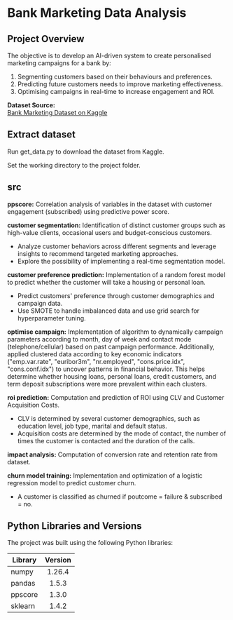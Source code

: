 # Bank Marketing Data Analysis

## Project Overview
The objective is to develop an AI-driven system to create personalised marketing campaigns for a bank by:
1.	Segmenting customers based on their behaviours and preferences.
2.	Predicting future customers needs to improve marketing effectiveness.
3.	Optimising campaigns in real-time to increase engagement and ROI.

**Dataset Source:**  
[Bank Marketing Dataset on Kaggle](https://www.kaggle.com/datasets/berkayalan/bank-marketing-data-set/data)

## Extract dataset
Run get_data.py to download the dataset from Kaggle.

Set the working directory to the project folder.

## src

**ppscore:**
Correlation analysis of variables in the dataset with customer engagement (subscribed) using predictive power score.

**customer segmentation:**
Identification of distinct customer groups such as high-value clients, occasional users and budget-conscious customers.
- Analyze customer behaviors across different segments and leverage insights to recommend targeted marketing approaches.
- Explore the possibility of implementing a real-time segmentation
model.

**customer preference prediction:**
Implementation of a random forest model to predict whether the customer will take a housing or personal loan.
- Predict customers' preference through customer demographics and campaign data.
- Use SMOTE to handle imbalanced data and use grid search for hyperparameter tuning.

**optimise campaign:** 
Implementation of algorithm to dynamically campaign parameters according to month, day of week and contact mode (telephone/cellular) based on past campaign performance. Additionally, applied clustered data according to key economic indicators ("emp.var.rate", "euribor3m", "nr.employed", "cons.price.idx", "cons.conf.idx") to uncover patterns in financial behavior. This helps determine whether housing loans, personal loans, credit customers, and term deposit subscriptions were more prevalent within each clusters.

**roi prediction:**
Computation and prediction of ROI using CLV and Customer Acquisition Costs.
- CLV is determined by several customer demographics, such as education level, job type, marital and default status.
- Acquisition costs are determined by the mode of contact, the number of times the customer is contacted and the duration of the calls.

**impact analysis:**
Computation of conversion rate and retention rate from dataset.

**churn model training:**
Implementation and optimization of a logistic regression model to predict customer churn.
- A customer is classified as churned if poutcome = failure & subscribed = no.

## Python Libraries and Versions
The project was built using the following Python libraries:

| Library      | Version |
| -------------|:-------:|
| numpy        | 1.26.4  |
| pandas       | 1.5.3   |
| ppscore      | 1.3.0   |
| sklearn      | 1.4.2   |


